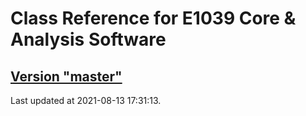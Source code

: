 # Class Reference for E1039 Core & Analysis Software
## [Version "master"](master/)
Last updated at 2021-08-13 17:31:13.
